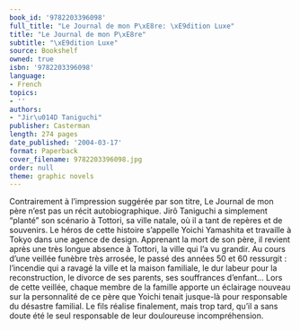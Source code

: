 ```yaml
---
book_id: '9782203396098'
full_title: "Le Journal de mon P\xE8re: \xE9dition Luxe"
title: "Le Journal de mon P\xE8re"
subtitle: "\xE9dition Luxe"
source: Bookshelf
owned: true
isbn: '9782203396098'
language:
- French
topics:
- ''
authors:
- "Jir\u014D Taniguchi"
publisher: Casterman
length: 274 pages
date_published: '2004-03-17'
format: Paperback
cover_filename: 9782203396098.jpg
order: null
theme: graphic novels
---
```

Contrairement à l’impression suggérée par son titre, Le Journal de mon père n’est pas un récit autobiographique. Jirô Taniguchi a simplement “planté” son scénario à Tottori, sa ville natale, où il a tant de repères et de souvenirs.
Le héros de cette histoire s’appelle Yoichi Yamashita et travaille à Tokyo dans une agence de design. Apprenant la mort de son père, il revient après une très longue absence à Tottori, la ville qui l’a vu grandir. Au cours d’une veillée funèbre très arrosée, le passé des années 50 et 60 ressurgit : l’incendie qui a ravagé la ville et la maison familiale, le dur labeur pour la reconstruction, le divorce de ses parents, ses souffrances d’enfant… Lors de cette veillée, chaque membre de la famille apporte un éclairage nouveau sur la personnalité de ce père que Yoichi tenait jusque-là pour responsable du désastre familial. Le fils réalise finalement, mais trop tard, qu’il a sans doute été le seul responsable de leur douloureuse incompréhension.
